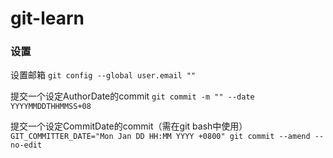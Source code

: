 # git-learn

### 设置
设置邮箱 `git config --global user.email ""`

提交一个设定AuthorDate的commit `git commit -m "" --date YYYYMMDDTHHMMSS+08`

提交一个设定CommitDate的commit（需在git bash中使用） `GIT_COMMITTER_DATE="Mon Jan DD HH:MM YYYY +0800" git commit --amend --no-edit`

